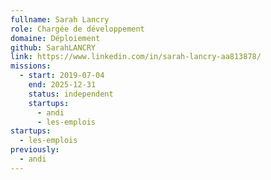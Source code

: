 ```yaml
---
fullname: Sarah Lancry
role: Chargée de développement
domaine: Déploiement
github: SarahLANCRY
link: https://www.linkedin.com/in/sarah-lancry-aa813878/
missions:
  - start: 2019-07-04
    end: 2025-12-31
    status: independent
    startups:
      - andi
      - les-emplois
startups:
  - les-emplois
previously:
  - andi
---
```

